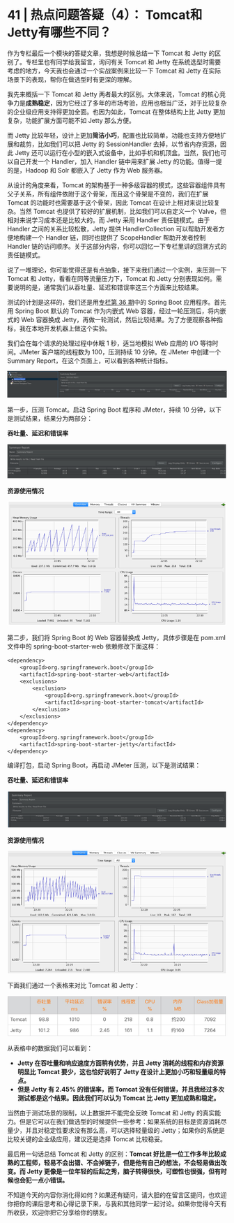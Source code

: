 # 41 | 热点问题答疑（4）： Tomcat和Jetty有哪些不同？

作为专栏最后一个模块的答疑文章，我想是时候总结一下 Tomcat 和 Jetty 的区别了。专栏里也有同学给我留言，询问有关 Tomcat 和 Jetty 在系统选型时需要考虑的地方，今天我也会通过一个实战案例来比较一下 Tomcat 和 Jetty 在实际场景下的表现，帮你在做选型时有更深的理解。

我先来概括一下 Tomcat 和 Jetty 两者最大的区别。大体来说，Tomcat 的核心竞争力是**成熟稳定**，因为它经过了多年的市场考验，应用也相当广泛，对于比较复杂的企业级应用支持得更加全面。也因为如此，Tomcat 在整体结构上比 Jetty 更加复杂，功能扩展方面可能不如 Jetty 那么方便。

而 Jetty 比较年轻，设计上更加**简洁小巧**，配置也比较简单，功能也支持方便地扩展和裁剪，比如我们可以把 Jetty 的 SessionHandler 去掉，以节省内存资源，因此 Jetty 还可以运行在小型的嵌入式设备中，比如手机和机顶盒。当然，我们也可以自己开发一个 Handler，加入 Handler 链中用来扩展 Jetty 的功能。值得一提的是，Hadoop 和 Solr 都嵌入了 Jetty 作为 Web 服务器。

从设计的角度来看，Tomcat 的架构基于一种多级容器的模式，这些容器组件具有父子关系，所有组件依附于这个骨架，而且这个骨架是不变的，我们在扩展 Tomcat 的功能时也需要基于这个骨架，因此 Tomcat 在设计上相对来说比较复杂。当然 Tomcat 也提供了较好的扩展机制，比如我们可以自定义一个 Valve，但相对来说学习成本还是比较大的。而 Jetty 采用 Handler 责任链模式。由于 Handler 之间的关系比较松散，Jetty 提供 HandlerCollection 可以帮助开发者方便地构建一个 Handler 链，同时也提供了 ScopeHandler 帮助开发者控制 Handler 链的访问顺序。关于这部分内容，你可以回忆一下专栏里讲的回溯方式的责任链模式。

说了一堆理论，你可能觉得还是有点抽象，接下来我们通过一个实例，来压测一下 Tomcat 和 Jetty，看看在同等流量压力下，Tomcat 和 Jetty 分别表现如何。需要说明的是，通常我们从吞吐量、延迟和错误率这三个方面来比较结果。

测试的计划是这样的，我们还是用[专栏第 36 期](http://time.geekbang.org/column/article/112271)中的 Spring Boot 应用程序。首先用 Spring Boot 默认的 Tomcat 作为内嵌式 Web 容器，经过一轮压测后，将内嵌式的 Web 容器换成 Jetty，再做一轮测试，然后比较结果。为了方便观察各种指标，我在本地开发机器上做这个实验。

我们会在每个请求的处理过程中休眠 1 秒，适当地模拟 Web 应用的 I/O 等待时间。JMeter 客户端的线程数为 100，压测持续 10 分钟。在 JMeter 中创建一个 Summary Report，在这个页面上，可以看到各种统计指标。

![下载 (2)](41%20%20%E7%83%AD%E7%82%B9%E9%97%AE%E9%A2%98%E7%AD%94%E7%96%91%EF%BC%884%EF%BC%89%EF%BC%9A%20Tomcat%E5%92%8CJetty%E6%9C%89%E5%93%AA%E4%BA%9B%E4%B8%8D%E5%90%8C%EF%BC%9F.resource/%E4%B8%8B%E8%BD%BD%20(2).png)

第一步，压测 Tomcat。启动 Spring Boot 程序和 JMeter，持续 10 分钟，以下是测试结果，结果分为两部分：

**吞吐量、延迟和错误率**

![image-20220815224616456](41%20%20%E7%83%AD%E7%82%B9%E9%97%AE%E9%A2%98%E7%AD%94%E7%96%91%EF%BC%884%EF%BC%89%EF%BC%9A%20Tomcat%E5%92%8CJetty%E6%9C%89%E5%93%AA%E4%BA%9B%E4%B8%8D%E5%90%8C%EF%BC%9F.resource/image-20220815224616456.png)

**资源使用情况**

![image-20220815224633522](41%20%20%E7%83%AD%E7%82%B9%E9%97%AE%E9%A2%98%E7%AD%94%E7%96%91%EF%BC%884%EF%BC%89%EF%BC%9A%20Tomcat%E5%92%8CJetty%E6%9C%89%E5%93%AA%E4%BA%9B%E4%B8%8D%E5%90%8C%EF%BC%9F.resource/image-20220815224633522.png)

第二步，我们将 Spring Boot 的 Web 容器替换成 Jetty，具体步骤是在 pom.xml 文件中的 spring-boot-starter-web 依赖修改下面这样：

```
<dependency>
    <groupId>org.springframework.boot</groupId>
    <artifactId>spring-boot-starter-web</artifactId>
    <exclusions>
        <exclusion>
            <groupId>org.springframework.boot</groupId>
            <artifactId>spring-boot-starter-tomcat</artifactId>
        </exclusion>
    </exclusions>
</dependency>
<dependency>
    <groupId>org.springframework.boot</groupId>
    <artifactId>spring-boot-starter-jetty</artifactId>
</dependency>
```

编译打包，启动 Spring Boot，再启动 JMeter 压测，以下是测试结果：

**吞吐量、延迟和错误率**

![image-20220815224655676](41%20%20%E7%83%AD%E7%82%B9%E9%97%AE%E9%A2%98%E7%AD%94%E7%96%91%EF%BC%884%EF%BC%89%EF%BC%9A%20Tomcat%E5%92%8CJetty%E6%9C%89%E5%93%AA%E4%BA%9B%E4%B8%8D%E5%90%8C%EF%BC%9F.resource/image-20220815224655676.png)

**资源使用情况**

![image-20220815224712915](41%20%20%E7%83%AD%E7%82%B9%E9%97%AE%E9%A2%98%E7%AD%94%E7%96%91%EF%BC%884%EF%BC%89%EF%BC%9A%20Tomcat%E5%92%8CJetty%E6%9C%89%E5%93%AA%E4%BA%9B%E4%B8%8D%E5%90%8C%EF%BC%9F.resource/image-20220815224712915.png)

下面我们通过一个表格来对比 Tomcat 和 Jetty：

![image-20220815224729198](41%20%20%E7%83%AD%E7%82%B9%E9%97%AE%E9%A2%98%E7%AD%94%E7%96%91%EF%BC%884%EF%BC%89%EF%BC%9A%20Tomcat%E5%92%8CJetty%E6%9C%89%E5%93%AA%E4%BA%9B%E4%B8%8D%E5%90%8C%EF%BC%9F.resource/image-20220815224729198.png)

从表格中的数据我们可以看到：

- **Jetty 在吞吐量和响应速度方面稍有优势，并且 Jetty 消耗的线程和内存资源明显比 Tomcat 要少，这也恰好说明了 Jetty 在设计上更加小巧和轻量级的特点。**
- **但是 Jetty 有 2.45% 的错误率，而 Tomcat 没有任何错误，并且我经过多次测试都是这个结果。因此我们可以认为 Tomcat 比 Jetty 更加成熟和稳定。**

当然由于测试场景的限制，以上数据并不能完全反映 Tomcat 和 Jetty 的真实能力。但是它可以在我们做选型的时候提供一些参考：如果系统的目标是资源消耗尽量少，并且对稳定性要求没有那么高，可以选择轻量级的 Jetty；如果你的系统是比较关键的企业级应用，建议还是选择 Tomcat 比较稳妥。

最后用一句话总结 Tomcat 和 Jetty 的区别：**Tomcat 好比是一位工作多年比较成熟的工程师，轻易不会出错、不会掉链子，但是他有自己的想法，不会轻易做出改变。而 Jetty 更像是一位年轻的后起之秀，脑子转得很快，可塑性也很强，但有时候也会犯一点小错误。**

不知道今天的内容你消化得如何？如果还有疑问，请大胆的在留言区提问，也欢迎你把你的课后思考和心得记录下来，与我和其他同学一起讨论。如果你觉得今天有所收获，欢迎你把它分享给你的朋友。

